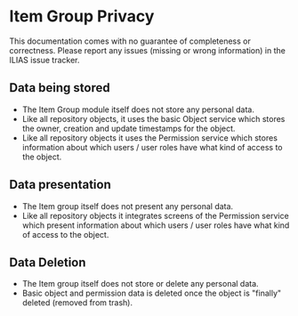 # Item Group Privacy

This documentation comes with no guarantee of completeness or correctness. Please report any issues (missing or wrong information) in the ILIAS issue tracker.

## Data being stored

- The Item Group module itself does not store any personal data.
- Like all repository objects, it uses the basic Object service which stores the owner, creation and update timestamps for the object.
- Like all repository objects it uses the Permission service which stores information about which users / user roles have what kind of access to the object.

## Data presentation

- The Item group itself does not present any personal data.
- Like all repository objects it integrates screens of the Permission service which present information about which users / user roles have what kind of access to the object.

## Data Deletion

- The Item group itself does not store or delete any personal data.
- Basic object and permission data is deleted once the object is "finally" deleted (removed from trash).